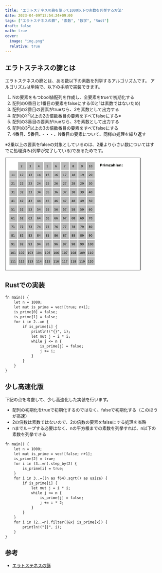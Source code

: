 ```yaml
---
title: 'エラトステネスの篩を使って1000以下の素数を列挙する方法'
date: 2023-04-09T12:54:24+09:00
tags: ["エラトステネスの篩", "素数", "数学", "Rust"]
draft: false
math: true
cover:
  image: "img.png"
  relative: true
---
```


## エラトステネスの篩とは

エラトステネスの篩とは、ある数以下の素数を列挙するアルゴリズムです。
アルゴリズムは単純で、以下の手順で実装できます。

1. Nの要素をもつbool値配列を作成し、全要素をtrueで初期化する
2. 配列の0番目と1番目の要素をfalseにする(0と1は素数ではないため)
3. 配列の2番目の要素がtrueなら、2を素数として出力する
4. 配列の$2^2$以上の2の倍数番目の要素をすべてfalseにする※
5. 配列の3番目の要素がtrueなら、3を素数として出力する
6. 配列の$3^2$以上の3の倍数番目の要素をすべてfalseにする
7. 4番目、5番目、・・・、N番目の要素について、同様の処理を繰り返す

※2乗以上の要素をfalseの対象としているのは、2乗より小さい数についてはすでに処理済み(列挙が完了している)であるためです。

![](Animation_Sieb_des_Eratosthenes.gif)


## Rustでの実装

```
fn main() {
    let n = 1000;
    let mut is_prime = vec![true; n+1];
    is_prime[0] = false;
    is_prime[1] = false;
    for i in 2..=n {
        if is_prime[i] {
            println!("{}", i);
            let mut j = i * i;
            while j <= n {
                is_prime[j] = false;
                j += i;
            }
        }
    }
}
```

## 少し高速化版

下記の点を考慮して、少し高速化した実装を行います。

- 配列の初期化をtrueで初期化するのではなく、falseで初期化する（このほうが高速）
- 2の倍数は素数ではないので、2の倍数の要素をfalseにする処理を省略
- nまでループする必要はなく、nの平方根までの素数を列挙すれば、n以下の素数を列挙できる

```
fn main() {
    let n = 1000;
    let mut is_prime = vec![false; n+1];
    is_prime[2] = true;
    for i in (3..=n).step_by(2) {
        is_prime[i] = true;
    }
    for i in 3..=((n as f64).sqrt() as usize) {
        if is_prime[i] {
            let mut j = i * i;
            while j <= n {
                is_prime[j] = false;
                j += i * 2;
            }
        }
    }
    for i in (2..=n).filter(|&x| is_prime[x]) {
        println!("{}", i);
    }
}
```

## 参考
- [エラトステネスの篩](https://ja.wikipedia.org/wiki/%E3%82%A8%E3%83%A9%E3%83%88%E3%82%B9%E3%83%86%E3%83%8D%E3%82%B9%E3%81%AE%E7%AF%A9)
